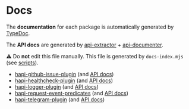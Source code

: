 
# Docs

The **documentation** for each package is automatically generated by [TypeDoc](https://typedoc.org/).

The **API docs** are generated by [api-extractor](https://api-extractor.com/) + [api-documenter](https://api-extractor.com/pages/setup/generating_docs/).

:warning: Do **not** edit this file manually. This file is generated by `docs-index.mjs` (see [scripts](https://github.com/jackdbd/matsuri/tree/main/scripts/README.md)).

- [hapi-github-issue-plugin](./hapi-github-issue-plugin/index.html) (and [API docs](https://github.com/jackdbd/matsuri/tree/main/packages/hapi-github-issue-plugin/api-docs/index.md))
- [hapi-healthcheck-plugin](./hapi-healthcheck-plugin/index.html) (and [API docs](https://github.com/jackdbd/matsuri/tree/main/packages/hapi-healthcheck-plugin/api-docs/index.md))
- [hapi-logger-plugin](./hapi-logger-plugin/index.html) (and [API docs](https://github.com/jackdbd/matsuri/tree/main/packages/hapi-logger-plugin/api-docs/index.md))
- [hapi-request-event-predicates](./hapi-request-event-predicates/index.html) (and [API docs](https://github.com/jackdbd/matsuri/tree/main/packages/hapi-request-event-predicates/api-docs/index.md))
- [hapi-telegram-plugin](./hapi-telegram-plugin/index.html) (and [API docs](https://github.com/jackdbd/matsuri/tree/main/packages/hapi-telegram-plugin/api-docs/index.md))